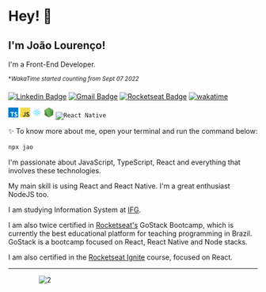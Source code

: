 <h1>Hey! 👋</h1>

<h2>I'm João Lourenço!</h2>

I'm a Front-End Developer.


<sup>*_WakaTime started counting from Sept 07 2022_</sup>


[![Linkedin Badge](https://img.shields.io/badge/-Jo%C3%A3o%20Louren%C3%A7o-blue?style=flat-square&logo=Linkedin&logoColor=white&link=https://www.linkedin.com/in/jo%C3%A3o-louren%C3%A7o-398823167/)](https://www.linkedin.com/in/jo%C3%A3o-louren%C3%A7o-398823167/) [![Gmail Badge](https://img.shields.io/badge/-joaovitorcoelho13@gmail.com-c14438?style=flat-square&logo=Gmail&logoColor=white&link=mailto:joaovitorcoelho13@gmail.com)](mailto:joaovitorcoelho13@gmail.com) [![Rocketseat Badge](https://img.shields.io/badge/-João%20Lourenço-8257E6?style=flat-square&logo=apache-rocketmq&logoColor=white&link=https://app.rocketseat.com.br/me/joaolourenco/)](https://app.rocketseat.com.br/me/joaolourenco) [![wakatime](https://wakatime.com/badge/user/eccc1b9a-0e99-4bfb-aaeb-924c968bbdcb.svg)](https://wakatime.com/@eccc1b9a-0e99-4bfb-aaeb-924c968bbdcb)

<code><img height="20" title="TypeScript" src="https://raw.githubusercontent.com/github/explore/80688e429a7d4ef2fca1e82350fe8e3517d3494d/topics/typescript/typescript.png"></code>
<code><img height="20" title="JavaScript" src="https://raw.githubusercontent.com/github/explore/80688e429a7d4ef2fca1e82350fe8e3517d3494d/topics/javascript/javascript.png"></code>
<code><img height="20" title="React" src="https://raw.githubusercontent.com/github/explore/80688e429a7d4ef2fca1e82350fe8e3517d3494d/topics/react/react.png"></code>
<code><img height="20" title="Node" src="https://raw.githubusercontent.com/github/explore/80688e429a7d4ef2fca1e82350fe8e3517d3494d/topics/nodejs/nodejs.png"></code>
<code><img height="20" title="React Native" src="https://reactnative.dev/img/header_logo.svg"></code>

:sparkles: To know more about me, open your terminal and run the command below:

```bash
npx jao
```

I'm passionate about JavaScript, TypeScript, React and everything that involves these technologies.

My main skill is using React and React Native. I'm a great enthusiast NodeJS too.

I am studying Information System at [IFG](http://w2.ifg.edu.br/luziania/index.php/component/content/article/941-bacharelado-em-sistemas-de-informacao).

I am also twice certified in [Rocketseat's](https://rocketseat.com.br/) GoStack Bootcamp, which is currently the best educational platform for teaching programming in Brazil. GoStack is a bootcamp focused on React, React Native and Node stacks.

I am also certified in the [Rocketseat Ignite](https://rocketseat.com.br/ignite) course, focused on React.

---

<div style="display:flex; flex-direction: row; align-items: center; justify-content: space-around">
  <img width="380px" align="left" alt="2" src="https://github-readme-stats.vercel.app/api/top-langs/?username=joaovitorcl13&count_private=true?username=joaovitorcl13&count_private=true&langs_count=4&layout=compact&theme=dark&hide=html,tsql,css,plpgsql,objective-c" />
</div>
